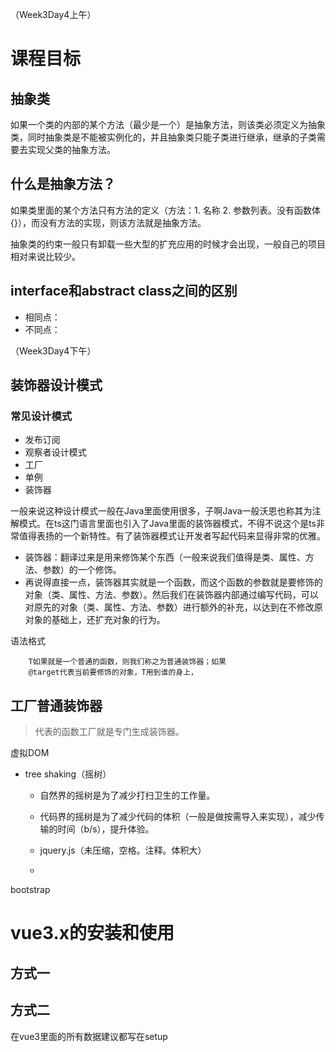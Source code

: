
（Week3Day4上午）

# 课程目标



## 抽象类
如果一个类的内部的某个方法（最少是一个）是抽象方法，则该类必须定义为抽象类，同时抽象类是不能被实例化的，并且抽象类只能子类进行继承，继承的子类需要去实现父类的抽象方法。

## 什么是抽象方法？
如果类里面的某个方法只有方法的定义（方法：1. 名称  2. 参数列表。没有函数体{}），而没有方法的实现，则该方法就是抽象方法。

抽象类的约束一般只有卸载一些大型的扩充应用的时候才会出现，一般自己的项目相对来说比较少。

## interface和abstract class之间的区别
+ 相同点：
+ 不同点：


（Week3Day4下午）

## 装饰器设计模式

### 常见设计模式
+ 发布订阅
+ 观察者设计模式
+ 工厂
+ 单例
+ 装饰器

一般来说这种设计模式一般在Java里面使用很多，子啊Java一般沃恩也称其为注解模式。在ts这门语言里面也引入了Java里面的装饰器模式，不得不说这个是ts非常值得表扬的一个新特性。有了装饰器模式让开发者写起代码来显得非常的优雅。

+ 装饰器：翻译过来是用来修饰某个东西（一般来说我们值得是类、属性、方法、参数）的一个修饰。
+ 再说得直接一点，装饰器其实就是一个函数，而这个函数的参数就是要修饰的对象（类、属性、方法、参数）。然后我们在装饰器内部通过编写代码，可以对原先的对象（类、属性、方法、参数）进行额外的补充，以达到在不修改原对象的基础上，还扩充对象的行为。

语法格式

```shell
    T如果就是一个普通的函数，则我们称之为普通装饰器；如果
    @target代表当前要修饰的对象，T用到谁的身上，
```

## 工厂普通装饰器
> 代表的函数工厂就是专门生成装饰器。







虚拟DOM


- tree shaking（摇树）
    - 自然界的摇树是为了减少打扫卫生的工作量。
    - 代码界的摇树是为了减少代码的体积（一般是做按需导入来实现），减少传输的时间（b/s），提升体验。
    
    - jquery.js（未压缩，空格。注释。体积大）
    - 
    
    
bootstrap

# vue3.x的安装和使用

## 方式一

## 方式二

在vue3里面的所有数据建议都写在setup

